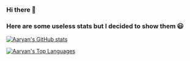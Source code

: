 ### Hi there 👋

### Here are some useless stats but I decided to show them 😃
[![Aaryan's GitHub stats](https://github-readme-stats.vercel.app/api?username=Aaryan-N&show_icons=true&theme=cobalt)](https://github.com/anuraghazra/github-readme-stats)

[![Aaryan's Top Languages](https://github-readme-stats.vercel.app/api/top-langs/?username=Aaryan-N)](https://github.com/anuraghazra/github-readme-stats)

<!--
**Aaryan-N/Aaryan-N** is a ✨ _special_ ✨ repository because its `README.md` (this file) appears on your GitHub profile.

Here are some ideas to get you started:

- 🔭 I’m currently working on ...
- 🌱 I’m currently learning ...
- 👯 I’m looking to collaborate on ...
- 🤔 I’m looking for help with ...
- 💬 Ask me about ...
- 📫 How to reach me: ...
- 😄 Pronouns: ...
- ⚡ Fun fact: ...
-->
